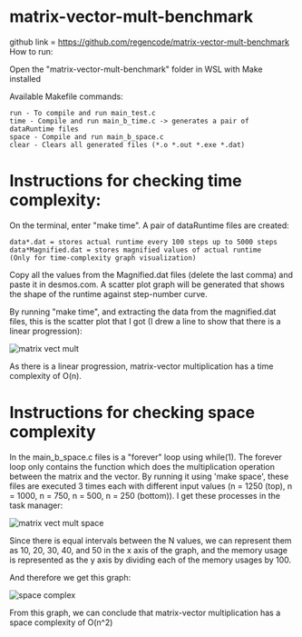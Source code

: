 # matrix-vector-mult-benchmark

github link = https://github.com/regencode/matrix-vector-mult-benchmark
How to run:

Open the "matrix-vector-mult-benchmark" folder in WSL with Make installed

Available Makefile commands:

    run - To compile and run main_test.c
    time - Compile and run main_b_time.c -> generates a pair of dataRuntime files
    space - Compile and run main_b_space.c
    clear - Clears all generated files (*.o *.out *.exe *.dat)
 
 # Instructions for checking time complexity:
 On the terminal, enter "make time". A pair of dataRuntime files are created:
 
    data*.dat = stores actual runtime every 100 steps up to 5000 steps
    data*Magnified.dat = stores magnified values of actual runtime 
    (Only for time-complexity graph visualization)
  
Copy all the values from the Magnified.dat files (delete the last comma) and paste it in desmos.com. A scatter plot graph will be generated that shows the shape of the runtime against step-number curve.
    
By running "make time", and extracting the data from the magnified.dat files, this is the scatter plot that I got (I drew a line to show that there is a linear progression):

![matrix vect mult](https://user-images.githubusercontent.com/114067350/205201511-421a2205-f792-4c7b-b24b-9020e5c9a4da.PNG)

As there is a linear progression, matrix-vector multiplication has a time complexity of O(n).

# Instructions for checking space complexity

In the main_b_space.c files is a "forever" loop using while(1). The forever loop only contains the function which does the multiplication operation between the matrix and the vector. By running it using 'make space', these files are executed 3 times each with different input values (n = 1250 (top), n = 1000, n = 750, n = 500, n = 250 (bottom)).
I get these processes in the task manager:

![matrix vect mult space](https://user-images.githubusercontent.com/114067350/205203900-ccef1aec-d485-4d9e-884d-7ccfab22c95b.PNG)

Since there is equal intervals between the N values, we can represent them as 10, 20, 30, 40, and 50 in the x axis of the graph, and the memory usage is represented
as the y axis by dividing each of the memory usages by 100.

And therefore we get this graph:

![space complex](https://user-images.githubusercontent.com/114067350/205204474-52ee88e6-81b2-43fd-a488-85049b28eabf.PNG)

From this graph, we can conclude that matrix-vector multiplication has a space complexity of O(n^2)
